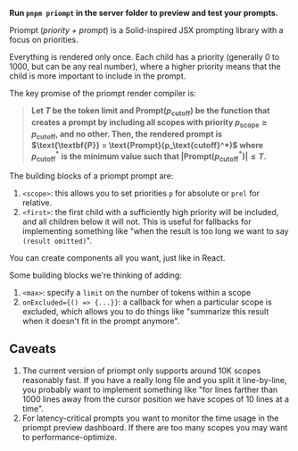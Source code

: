 **Run `pnpm priompt` in the server folder to preview and test your prompts.**

Priompt (_priority + prompt_) is a Solid-inspired JSX prompting library with a focus on priorities.

Everything is rendered only once. Each child has a priority (generally 0 to 1000, but can be any real number), where a higher priority means that the child is more important to include in the prompt.

The key promise of the priompt render compiler is:

> **Let $T$ be the token limit and $\text{Prompt}(p_\text{cutoff})$ be the function that creates a prompt by including all scopes with priority $p_\text{scope} \geq p_\text{cutoff}$, and no other. Then, the rendered prompt is $\text{\textbf{P}} = \text{Prompt}(p_\text{cutoff}^*)$ where $p_\text{cutoff}^*$ is the minimum value such that $|\text{Prompt}(p_\text{cutoff}^*)| \leq T$.**

The building blocks of a priompt prompt are:

1. `<scope>`: this allows you to set priorities `p` for absolute or `prel` for relative.
2. `<first>`: the first child with a sufficiently high priority will be included, and all children below it will not. This is useful for fallbacks for implementing something like "when the result is too long we want to say `(result omitted)`".

You can create components all you want, just like in React.

Some building blocks we're thinking of adding:

1. `<max>`: specify a `limit` on the number of tokens within a scope
2. `onExcluded={() => {...}}`: a callback for when a particular scope is excluded, which allows you to do things like "summarize this result when it doesn't fit in the prompt anymore".

## Caveats

1. The current version of priompt only supports around 10K scopes reasonably fast. If you have a really long file and you split it line-by-line, you probably want to implement something like "for lines farther than 1000 lines away from the cursor position we have scopes of 10 lines at a time".
2. For latency-critical prompts you want to monitor the time usage in the priompt preview dashboard. If there are too many scopes you may want to performance-optimize.
